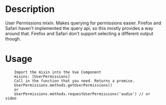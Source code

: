 # Description
User Permissions mixin. Makes querying for permissions easier. Firefox and Safari haven't implemented the query api, so this mostly provides a way around that. Firefox and Safari don't support selecting a different output though.

# Usage
```vue
    Import the mixin into the Vue Component
    mixins: [UserPermissions]
    Call in the function that you need. Returns a promise.
    UserPermissions.methods.getUserPermissions()
    or
    UserPermissions.methods.requestUserPermissions('audio') // or video
```